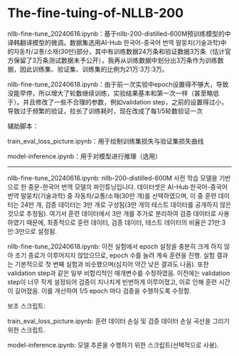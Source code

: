 # The-fine-tuing-of-NLLB-200

nllb-fine-tune_20240616.ipynb：基于nllb-200-distilled-600M预训练模型的中译韩翻译模型的微调。数据集选用AI-Hub 한국어-중국어 번역 말뭉치(기술과학)中的자동차/교통/소재(30만)部分，其中有训练数据24万条和验证数据3万条（估计官方保留了3万条测试数据未予公开），我再从训练数据中划分出3万条作为训练数据，因此训练集、验证集、训练集的比例为21万:3万:3万。

nllb-fine-tune_20240618.ipynb：由于前一次实验中epoch设置得不够大，导致没能早停，所以增大了轮数继续训练，实验结果基本和第一次一样（甚至略低于）。并且修改了一些不合理的参数，例如validation step，之前的设置得过小，导致过于频繁的验证，拉长了训练耗时，现在改成了每1/5轮数验证一次

辅助脚本：

train_eval_loss_picture.ipynb：用于绘制训练集损失与验证集损失曲线

model-inference.ipynb：用于对模型进行推理（选用）

----------------------------------------------------------

nllb-fine-tune_20240616.ipynb: nllb-200-distilled-600M 사전 학습 모델을 기반으로 한 중문-한국어 번역 모델의 파인튜닝입니다. 데이터셋은 AI-Hub 한국어-중국어 번역 말뭉치(기술과학) 중 자동차/교통/소재(30만 개)를 선택하였으며, 이 중 훈련 데이터는 24만 개, 검증 데이터는 3만 개로 구성됨(3만 개의 테스트 데이터를 공개하지 않은 것으로 추정됨). 여기서 훈련 데이터에서 3만 개를 추가로 분리하여 검증 데이터로 사용하였기 때문에, 최종적으로 훈련 데이터, 검증 데이터, 테스트 데이터의 비율은 21만:3만:3만으로 설정됨.

nllb-fine-tune_20240618.ipynb: 이전 실험에서 epoch 설정을 충분히 크게 하지 않아 조기 종료가 이루어지지 않았으므로, epoch 수를 늘려 계속 훈련을 진행. 실험 결과는 기본적으로 첫 번째 실험과 비슷했으며(심지어 약간 낮은 결과도 나옴). 또한 validation step과 같은 일부 비합리적인 매개변수를 수정하였음. 이전에는 validation step이 너무 작게 설정되어 검증이 지나치게 빈번하게 이루어졌고, 이로 인해 훈련 시간이 길어졌음. 이를 개선하여 1/5 epoch 마다 검증을 수행하도록 수정함.

보조 스크립트:

train_eval_loss_picture.ipynb: 훈련 데이터 손실 및 검증 데이터 손실 곡선을 그리기 위한 스크립트.

model-inference.ipynb: 모델 추론을 수행하기 위한 스크립트(선택적으로 사용).
